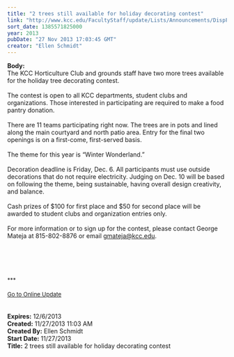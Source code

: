 ```yaml
---
title: "2 trees still available for holiday decorating contest"
link: "http://www.kcc.edu/FacultyStaff/update/Lists/Announcements/DispForm.aspx?ID=1349"
sort_date: 1385571825000
year: 2013
pubDate: "27 Nov 2013 17:03:45 GMT"
creator: "Ellen Schmidt"
---
```


<div><b>Body:</b> <div class="ExternalClassD5BC125824844F20BBBC4112CC612A66"><div>
<div>The KCC Horticulture Club and grounds staff have two more trees available for the holiday tree decorating contest.</div>
<div> </div>
<div></div>
<div>The contest is open to all KCC departments, student clubs and organizations. Those interested in participating are required to make a food pantry donation. </div>
<div><br />There are 11 teams participating right now. The trees are in pots and lined along the main courtyard and north patio area. Entry for the final two openings is on a first-come, first-served basis.</div>
<div><br />The theme for this year is “Winter Wonderland.” </div>
<div> </div>
<div></div>
<div>Decoration deadline is Friday, Dec. 6. All participants must use outside decorations that do not require electricity. Judging on Dec. 10 will be based on following the theme, being sustainable, having overall design creativity, and balance. </div>
<div><br />Cash prizes of $100 for first place and $50 for second place will be awarded to student clubs and organization entries only.</div>
<div><br />For more information or to sign up for the contest, please contact George Mateja at 815-802-8876 or email <a href="mailto:gmateja@kcc.edu">gmateja@kcc.edu</a>.</div>
<div> </div>
<div> </div>
<div> </div>
<div> </div>
<div></div>
<div>
<div></div>
<div></div>
<div><br /></div>
<div><font size="2">***</font></div>
<div><font size="2"></font> </div>
<div><font size="2"></font></div>
<div><font size="2"></font></div>
<div><font size="2"></font></div>
<div><font size="2"></font></div>
<div><font size="2"></font></div>
<div><font size="2"></font></div>
<div><font size="2"></font></div>
<div><font size="2"></font></div>
<div><font size="2"></font></div>
<div><font size="2"></font></div>
<div><a href="/FacultyStaff/update/Pages/dailyupdate.aspx"><font size="2">Go to Online Update</font></a></div>
<div> </div>
<div> </div></div></div></div></div>
<div><b>Expires:</b> 12/6/2013</div>
<div><b>Created:</b> 11/27/2013 11:03 AM</div>
<div><b>Created By:</b> Ellen Schmidt</div>
<div><b>Start Date:</b> 11/27/2013</div>
<div><b>Title:</b> 2 trees still available for holiday decorating contest</div>
